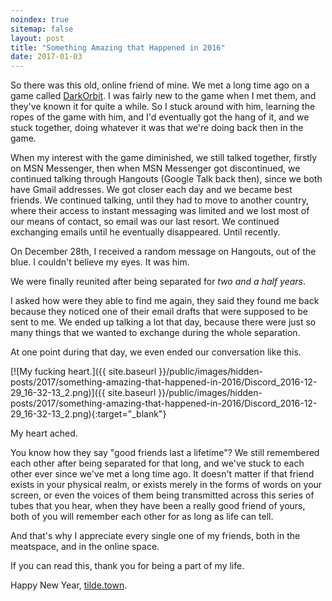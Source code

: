 ```yaml
---
noindex: true
sitemap: false
layout: post
title: "Something Amazing that Happened in 2016"
date: 2017-01-03
---
```


So there was this old, online friend of mine. We met a long time ago on a game called [DarkOrbit](http://www.darkorbit.co.uk/). I was fairly new to the game when I met them, and they've known it for quite a while. So I stuck around with him, learning the ropes of the game with him, and I'd eventually got the hang of it, and we stuck together, doing whatever it was that we're doing back then in the game.

When my interest with the game diminished, we still talked together, firstly on MSN Messenger, then when MSN Messenger got discontinued, we continued talking through Hangouts (Google Talk back then), since we both have Gmail addresses. We got closer each day and we became best friends. We continued talking, until they had to move to another country, where their access to instant messaging was limited and we lost most of our means of contact, so email was our last resort. We continued exchanging emails until he eventually disappeared. Until recently.

On December 28th, I received a random message on Hangouts, out of the blue. I couldn't believe my eyes. It was him.

We were finally reunited after being separated for *two and a half years*.

I asked how were they able to find me again, they said they found me back because they noticed one of their email drafts that were supposed to be sent to me. We ended up talking a lot that day, because there were just so many things that we wanted to exchange during the whole separation.

At one point during that day, we even ended our conversation like this.

[![My fucking heart.]({{ site.baseurl }}/public/images/hidden-posts/2017/something-amazing-that-happened-in-2016/Discord_2016-12-29_16-32-13_2.png)]({{ site.baseurl }}/public/images/hidden-posts/2017/something-amazing-that-happened-in-2016/Discord_2016-12-29_16-32-13_2.png){:target="_blank"}

My heart ached.

You know how they say "good friends last a lifetime"? We still remembered each other after being separated for that long, and we've stuck to each other ever since we've met a long time ago. It doesn't matter if that friend exists in your physical realm, or exists merely in the forms of words on your screen, or even the voices of them being transmitted across this series of tubes that you hear, when they have been a really good friend of yours, both of you will remember each other for as long as life can tell.

And that's why I appreciate every single one of my friends, both in the meatspace, and in the online space.

If you can read this, thank you for being a part of my life.

Happy New Year, [tilde.town](https://tilde.town).
